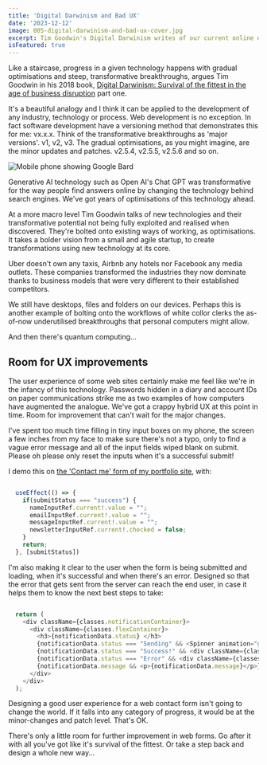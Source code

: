 ```yaml
---
title: 'Digital Darwinism and Bad UX'
date: '2023-12-12'
image: 005-digital-darwinism-and-bad-ux-cover.jpg
excerpt: Tim Goodwin's Digital Darwinism writes of our current online ecosystem as something in its infancy, destined for fundamental change. This is validated with terrible UX.
isFeatured: true
---
```


Like a staircase, progress in a given technology happens with gradual optimisations and steep, transformative breakthroughs, argues Tim Goodwin in his 2018 book, [Digital Darwinism: Survival of the fittest in the age of business disruption](https://digitaldarwinism.shop/) part one. 

It's a beautiful analogy and I think it can be applied to the development of any industry, technology or process. Web development is no exception. In fact software development have a versioning method that demonstrates this for me: vx.x.x. Think of the transformative breakthroughs as 'major versions'. v1, v2, v3. The gradual optimisations, as you might imagine, are the minor updates and patches. v2.5.4, v2.5.5, v2.5.6 and so on. 

![Mobile phone showing Google Bard](chat-gpt-bard.jpg)

Generative AI technology such as Open AI's Chat GPT was transformative for the way people find answers online by changing the technology behind search engines. We've got years of optimisations of this technology ahead. 

At a more macro level Tim Goodwin talks of new technologies and their transformative potential not being fully exploited and realised when discovered. They're bolted onto existing ways of working, as optimisations. It takes a bolder vision from a small and agile startup, to create transformations using new technology at its core. 

Uber doesn't own any taxis, Airbnb any hotels nor Facebook any media outlets. These companies transformed the industries they now dominate thanks to business models that were very different to their established competitors. 

We still have desktops, files and folders on our devices. Perhaps this is another example of bolting onto the workflows of white collor clerks the as-of-now underutilised breakthroughs that personal computers might allow. 

And then there's quantum computing...

## Room for UX improvements

The user experience of some web sites certainly make me feel like we're in the infancy of this technology. Passwords hidden in a diary and account IDs on paper communications strike me as two examples of how computers have augmented the analogue. We've got a crappy hybrid UX at this point in time. Room for improvement that can't wait for the major changes. 

I've spent too much time filling in tiny input boxes on my phone, the screen a few inches from my face to make sure there's not a typo, only to find a vague error message and all of the input fields wiped blank on submit. Please oh please only reset the inputs when it's a successful submit!

I demo this on [the 'Contact me' form of my portfolio site](https://tim-cavey-portfolio.vercel.app/#contact), with: 

```js

  useEffect(() => {
    if(submitStatus === "success") {
      nameInputRef.current!.value = "";
      emailInputRef.current!.value = "";
      messageInputRef.current!.value = "";
      newsletterInputRef.current!.checked = false;
    }
    return;
  }, [submitStatus])

```

I'm also making it clear to the user when the form is being submitted and loading, when it's successful and when there's an error. Designed so that the error that gets sent from the server can reach the end user, in case it helps them to know the next best steps to take:

```js

  return (
    <div className={classes.notificationContainer}>
      <div className={classes.flexContainer}>
        <h3>{notificationData.status} </h3>
        {notificationData.status === "Sending" && <Spinner animation="grow" variant="light" />}
        {notificationData.status === "Success!" && <div className={classes.iconContainer}><Image width={50} height={50} src={tickIcon} alt="Success"/></div>}
        {notificationData.status === "Error" && <div className={classes.iconContainer}><Image width={50} height={50} src={crossIcon} alt="Error"/></div>}
        {notificationData.message && <p>{notificationData.message}</p>}
      </div>
    </div>
  );

```

Designing a good user experience for a web contact form isn't going to change the world. If it falls into any category of progress, it would be at the minor-changes and patch level. That's OK. 

There's only a little room for further improvement in web forms. Go after it with all you've got like it's survival of the fittest. Or take a step back and design a whole new way...